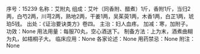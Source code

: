 序号：15239
名称：艾附丸
组成：艾叶（同香附、醋煮）1斤，香附1斤，当归2两，白芍2两，川芎2两，熟地2两，干姜1两，吴茱萸1两，木香1两，白芷1两，琥珀5钱。
出处：《证治要诀类方》卷四。
主治：妇人血疼。
加减：寒，加附子。
功效：None
用法用量：每服70丸，空心酒送下。
制备方法：上为末，酒煮曲糊为丸，如梧桐子大。
临床应用：None
各家论述：None
用药禁忌：None
附注：None
